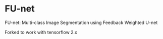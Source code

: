 # FU-net
FU-net: Multi-class Image Segmentation using Feedback Weighted U-net

Forked to work with tensorflow 2.x
